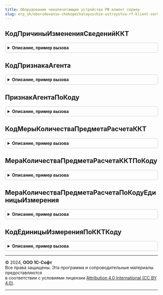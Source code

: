 ```yaml
---
title: Оборудование чекопечатающие устройства РФ клиент сервер
slug: erp_uh/oborudovanie-chekopechatayuschie-ustroystva-rf-klient-server
---
```



## КодПричиныИзмененияСведенийККТ
<details style="margin: 1em 0; padding: 0.5em; border: 1px solid #ccc; border-radius: 6px;">

<summary style="font-weight: bold; cursor: pointer;">Описание, пример вызова</summary>

```bsl

///////////////////////////////////////////////////////////////////////////////
// Коды изменений сведений ККТ

// Возвращает код причины изменения сведений о ККТ.
//
// Параметры:
//  ПричинаИзмененияСведенийККТ - ПеречислениеСсылка.ПричиныИзмененияСведенийККТ - Причина изменения сведений ККТ.
//
// Возвращаемое значение:
//  Произвольный, Число - Код причины изменения сведений ККТ
Функция КодПричиныИзмененияСведенийККТ(ПричинаИзмененияСведенийККТ) Экспорт
```

Пример вызова
```bsl
Результат = ОборудованиеЧекопечатающиеУстройстваРФКлиентСервер.КодПричиныИзмененияСведенийККТ(ПричинаИзмененияСведенийККТ) 
```
</details>

## КодПризнакаАгента
<details style="margin: 1em 0; padding: 0.5em; border: 1px solid #ccc; border-radius: 6px;">

<summary style="font-weight: bold; cursor: pointer;">Описание, пример вызова</summary>

```bsl

///////////////////////////////////////////////////////////////////////////////
// Коды признаков агентов

// Возвращает признак агента по коду.
//
// Параметры:
//  КодПризнакаАгента - ПеречислениеСсылка.ПризнакиАгента - Код признака агента
//
// Возвращаемое значение:
//  Произвольный, Число - Код признака агента
Функция КодПризнакаАгента(КодПризнакаАгента) Экспорт
```

Пример вызова
```bsl
Результат = ОборудованиеЧекопечатающиеУстройстваРФКлиентСервер.КодПризнакаАгента(КодПризнакаАгента) 
```
</details>

## ПризнакАгентаПоКоду
<details style="margin: 1em 0; padding: 0.5em; border: 1px solid #ccc; border-radius: 6px;">

<summary style="font-weight: bold; cursor: pointer;">Описание, пример вызова</summary>

```bsl

// Возвращает код типа признака агента.
//
// Параметры:
//  ПризнакАгента - Число - Признак агента
//
// Возвращаемое значение:
//  ПеречислениеСсылка.ПризнакиАгента, Произвольный - Признак агента по коду
Функция ПризнакАгентаПоКоду(ПризнакАгента) Экспорт
```

Пример вызова
```bsl
Результат = ОборудованиеЧекопечатающиеУстройстваРФКлиентСервер.ПризнакАгентаПоКоду(ПризнакАгента) 
```
</details>

## КодМерыКоличестваПредметаРасчетаККТ
<details style="margin: 1em 0; padding: 0.5em; border: 1px solid #ccc; border-radius: 6px;">

<summary style="font-weight: bold; cursor: pointer;">Описание, пример вызова</summary>

```bsl

///////////////////////////////////////////////////////////////////////////////
// Коды единицы измерения

// Возвращает код меры количества предмета расчета ККТ.
//
// Параметры:
//  МераКоличестваПредметаРасчетаККТ - ПеречислениеСсылка.МераКоличестваПредметаРасчетаККТ - Мера количества предмета расчета ККТ
//
// Возвращаемое значение:
//  Произвольный, Число - Код меры количества предмета расчета ККТ
Функция КодМерыКоличестваПредметаРасчетаККТ(МераКоличестваПредметаРасчетаККТ) Экспорт
```

Пример вызова
```bsl
Результат = ОборудованиеЧекопечатающиеУстройстваРФКлиентСервер.КодМерыКоличестваПредметаРасчетаККТ(МераКоличестваПредметаРасчетаККТ) 
```
</details>

## МераКоличестваПредметаРасчетаККТПоКоду
<details style="margin: 1em 0; padding: 0.5em; border: 1px solid #ccc; border-radius: 6px;">

<summary style="font-weight: bold; cursor: pointer;">Описание, пример вызова</summary>

```bsl

// Возвращает меру количества предмета расчета по коду.
//
// Параметры:
//  КодМерыКоличестваПредметаРасчетаККТ - ПеречислениеСсылка.МераКоличестваПредметаРасчетаККТ - Код меры количества предмета расчета ККТ
//
// Возвращаемое значение:
//  Произвольный, ПеречислениеСсылка.МераКоличестваПредметаРасчетаККТ - Мера количества предмета расчета ККТ по коду
//
Функция МераКоличестваПредметаРасчетаККТПоКоду(КодМерыКоличестваПредметаРасчетаККТ) Экспорт
```

Пример вызова
```bsl
Результат = ОборудованиеЧекопечатающиеУстройстваРФКлиентСервер.МераКоличестваПредметаРасчетаККТПоКоду(КодМерыКоличестваПредметаРасчетаККТ) 
```
</details>

## МераКоличестваПредметаРасчетаПоКодуЕдиницыИзмерения
<details style="margin: 1em 0; padding: 0.5em; border: 1px solid #ccc; border-radius: 6px;">

<summary style="font-weight: bold; cursor: pointer;">Описание, пример вызова</summary>

```bsl

// Возвращает меру количества предмета расчета по коду единицы измерения.
//
// Параметры:
//  КодЕдиницыИзмерения - Число - Код единицы измерения.
//
// Возвращаемое значение:
//  ПеречислениеСсылка.МераКоличестваПредметаРасчетаККТ, Произвольный - Мера количества предмета расчета по коду единицы измерения
Функция МераКоличестваПредметаРасчетаПоКодуЕдиницыИзмерения(КодЕдиницыИзмерения) Экспорт
```

Пример вызова
```bsl
Результат = ОборудованиеЧекопечатающиеУстройстваРФКлиентСервер.МераКоличестваПредметаРасчетаПоКодуЕдиницыИзмерения(КодЕдиницыИзмерения) 
```
</details>

## КодЕдиницыИзмеренияПоККТКоду
<details style="margin: 1em 0; padding: 0.5em; border: 1px solid #ccc; border-radius: 6px;">

<summary style="font-weight: bold; cursor: pointer;">Описание, пример вызова</summary>

```bsl

// Возвращает код единицы измерения по ККТ коду.
//
// Параметры:
//  КодМерыКоличестваПредметаРасчетаККТ - Число - Код меры количества предмета расчета ККТ.
//
// Возвращаемое значение:
//  Строка
//
Функция КодЕдиницыИзмеренияПоККТКоду(КодМерыКоличестваПредметаРасчетаККТ) Экспорт
```

Пример вызова
```bsl
Результат = ОборудованиеЧекопечатающиеУстройстваРФКлиентСервер.КодЕдиницыИзмеренияПоККТКоду(КодМерыКоличестваПредметаРасчетаККТ) 
```
</details>

---

© 2024, **ООО 1С-Софт**  
Все права защищены. Эта программа и сопроводительные материалы предоставляются  
в соответствии с условиями лицензии [Attribution 4.0 International (CC BY 4.0)](https://creativecommons.org/licenses/by/4.0/legalcode).

---
